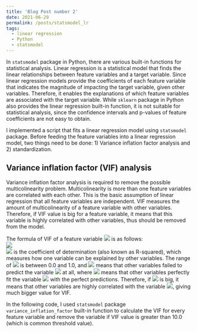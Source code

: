 ```yaml
---
title: 'Blog Post number 2'
date: 2021-06-29
permalink: /posts/statsmodel_lr
tags:
  - linear regression
  - Python
  - statsmodel
---
```


In `statsmodel` package in Python, there are various built-in functions for statistical analysis. Linear regression is a statistical model that finds the linear relationships between feature variables and a target variable. Since linear regression models provide the coefficients of each feature variable that indicates the magnitude of impacting the target variable, given other variables. Therefore, it enables the explanations of which feature variables are associated with the target variable. While `sklearn` package in Python also provides the linear regression built-in function, it is not suitable for statistical analysis, since the confidence intervals and p-values of feature coefficients are not easy to obtain.

I implemented a script that fits a linear regression model using `statsmodel` package. Before feeding the feature variables into a linear regression model, two things need to be done: 1) Variance inflation factor analysis and 2) standardization.

## Variance inflation factor (VIF) analysis
Variance inflation factor analysis is required to remove the possible multicolinearity problem. Multicolinearity is more than one feature variables are correlated with each other. This is the basic assumption of linear regression that all feature variables are independent. VIF measures the amount of multicolinearity of a feature variable with other variables. Therefore, if VIF value is big for a feature variable, it means that this variable is highly correlated with other variables, thus should be removed from the model.

The formula of VIF of a feature variable <img src="https://render.githubusercontent.com/render/math?math=i"> is as follows:<br>
<img src="https://render.githubusercontent.com/render/math?math=VIF_{i} = \frac{1}{1-R_{i}^2}"><br>
<img src="https://render.githubusercontent.com/render/math?math=R_{i}^2"> is the coefficient of determination (also known as R-squared), which measures how one variable can be explained by other variables. The range of <img src="https://render.githubusercontent.com/render/math?math=R_{i}^2"> is between 0.0 and 1.0, and <img src="https://render.githubusercontent.com/render/math?math=R_{i}^2 = 0.0"> means that other variables failed to predict the variable <img src="https://render.githubusercontent.com/render/math?math=i"> at all, where <img src="https://render.githubusercontent.com/render/math?math=R_{i}^2 = 1.0"> means that other variables perfectly fit the variable <img src="https://render.githubusercontent.com/render/math?math=i"> with the perfect predictions.
Therefore, if <img src="https://render.githubusercontent.com/render/math?math=R_{i}^2"> is big, it means that other variables are highly correlated with the variable <img src="https://render.githubusercontent.com/render/math?math=i">, giving much bigger value for VIF.

In the following code, I used `statsmodel` package `variance_inflation_factor` built-in function to calculate the VIF for every feature variable and remove the variable if VIF value is greater than 10.0 (which is common threshold value).



